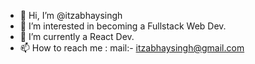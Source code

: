 - 👋 Hi, I’m @itzabhaysingh
- 👀 I’m interested in becoming a Fullstack Web Dev.
- 🌱 I’m currently a React Dev.
- 📫 How to reach me : mail:- itzabhaysingh@gmail.com

<!---
itzabhaysingh/itzabhaysingh is a ✨ special ✨ repository because its `README.md` (this file) appears on your GitHub profile.
You can click the Preview link to take a look at your changes.
--->
